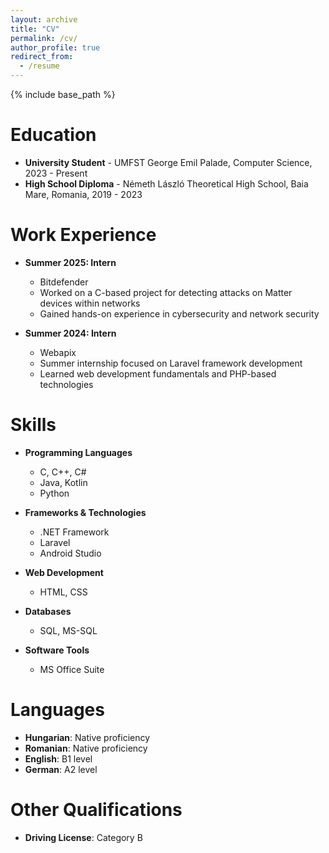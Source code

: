 ```yaml
---
layout: archive
title: "CV"
permalink: /cv/
author_profile: true
redirect_from:
  - /resume
---
```


{% include base_path %}

Education
======
* **University Student** - UMFST George Emil Palade, Computer Science, 2023 - Present
* **High School Diploma** - Németh László Theoretical High School, Baia Mare, Romania, 2019 - 2023

Work Experience
======
* **Summer 2025: Intern** 
  * Bitdefender
  * Worked on a C-based project for detecting attacks on Matter devices within networks
  * Gained hands-on experience in cybersecurity and network security

* **Summer 2024: Intern**
  * Webapix
  * Summer internship focused on Laravel framework development
  * Learned web development fundamentals and PHP-based technologies

Skills
======
* **Programming Languages**
  * C, C++, C#
  * Java, Kotlin
  * Python

* **Frameworks & Technologies**
  * .NET Framework
  * Laravel
  * Android Studio

* **Web Development**
  * HTML, CSS

* **Databases**
  * SQL, MS-SQL

* **Software Tools**
  * MS Office Suite 

Languages
======
* **Hungarian**: Native proficiency
* **Romanian**: Native proficiency  
* **English**: B1 level
* **German**: A2 level

Other Qualifications
======
* **Driving License**: Category B
